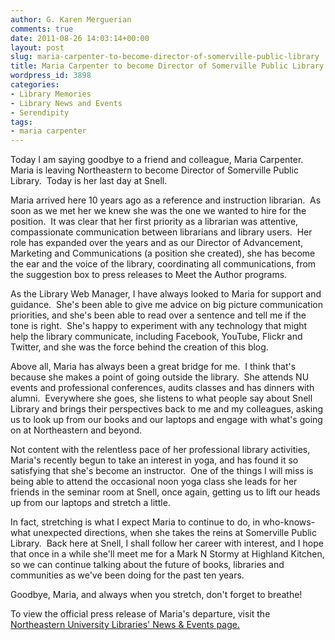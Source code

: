 ```yaml
---
author: G. Karen Merguerian
comments: true
date: 2011-08-26 14:03:14+00:00
layout: post
slug: maria-carpenter-to-become-director-of-somerville-public-library
title: Maria Carpenter to become Director of Somerville Public Library
wordpress_id: 3898
categories:
- Library Memories
- Library News and Events
- Serendipity
tags:
- maria carpenter
---
```


Today I am saying goodbye to a friend and colleague, Maria Carpenter.  Maria is leaving Northeastern to become Director of Somerville Public Library.  Today is her last day at Snell.

Maria arrived here 10 years ago as a reference and instruction librarian.  As soon as we met her we knew she was the one we wanted to hire for the position.  It was clear that her first priority as a librarian was attentive, compassionate communication between librarians and library users.  Her role has expanded over the years and as our Director of Advancement, Marketing and Communications (a position she created), she has become the ear and the voice of the library, coordinating all communications, from the suggestion box to press releases to Meet the Author programs.

As the Library Web Manager, I have always looked to Maria for support and guidance.  She's been able to give me advice on big picture communication priorities, and she's been able to read over a sentence and tell me if the tone is right.  She's happy to experiment with any technology that might help the library communicate, including Facebook, YouTube, Flickr and Twitter, and she was the force behind the creation of this blog.

Above all, Maria has always been a great bridge for me.  I think that's because she makes a point of going outside the library.  She attends NU events and professional conferences, audits classes and has dinners with alumni.  Everywhere she goes, she listens to what people say about Snell Library and brings their perspectives back to me and my colleagues, asking us to look up from our books and our laptops and engage with what's going on at Northeastern and beyond.

Not content with the relentless pace of her professional library activities, Maria's recently begun to take an interest in yoga, and has found it so satisfying that she's become an instructor.  One of the things I will miss is being able to attend the occasional noon yoga class she leads for her friends in the seminar room at Snell, once again, getting us to lift our heads up from our laptops and stretch a little.

In fact, stretching is what I expect Maria to continue to do, in who-knows-what unexpected directions, when she takes the reins at Somerville Public Library.  Back here at Snell, I shall follow her career with interest, and I hope that once in a while she'll meet me for a Mark N Stormy at Highland Kitchen, so we can continue talking about the future of books, libraries and communities as we've been doing for the past ten years.

Goodbye, Maria, and always when you stretch, don't forget to breathe!

To view the official press release of Maria's departure, visit the [Northeastern University Libraries' News & Events page.](http://www.lib.neu.edu/about_us/news_events/press_room/maria_carpenter/)
